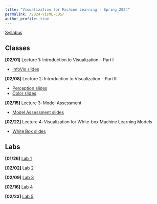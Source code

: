 ```yaml
---
title: "Visualization for Machine Learning - Spring 2024"
permalink: /2024-VisML-CDS/
author_profile: true
---
```


<!-- [Syllabus](/2024-VisML-CDS/DS-GA-3001---Spring-2024.pdf) -->

[Syllabus](/2024-VisML-CDS/syllabus)

## Classes

**[02/01]** Lecture 1: Introduction to Visualization – Part I

- [InfoVis slides](/2024-VisML-CDS/slides/infovis)

**[02/08]** Lecture 2: Introduction to Visualization – Part II

- [Perception slides](/2024-VisML-CDS/slides/perception)
- [Color slides](/2024-VisML-CDS/slides/color)

**[02/15]** Lecture 3: Model Assessment

- [Model Assessment slides](/2024-VisML-CDS/slides/model_assessment)

**[02/22]** Lecture 4: Visualization for White-box Machine Learning Models

- [White Box slides](/2024-VisML-CDS/slides/white_box)

## Labs

**[01/26]** [Lab 1](/2024-VisML-CDS/VisML-Lab-Week1-Recap)

**[02/02]** [Lab 2](/2024-VisML-CDS/VisML-Lab-Week2-recap)

**[02/09]** [Lab 3](https://docs.google.com/presentation/d/1YLWW3KScCOVOLZrrH9RIMLsEsdHLEu58s_rNZ57pCF4/edit?usp=sharing) 

**[02/16]** [Lab 4](https://docs.google.com/presentation/d/1jiZGZeD5lte06PGNJDuubpIYsJdt534bkNdw8XXPr2M/edit?usp=sharing)

**[02/23]** [Lab 5](https://docs.google.com/presentation/d/1DdW_sMBWPBS0_y4IwiODC6-_XAGWOOeUbBz1o1pLpzs/edit?usp=sharing)
